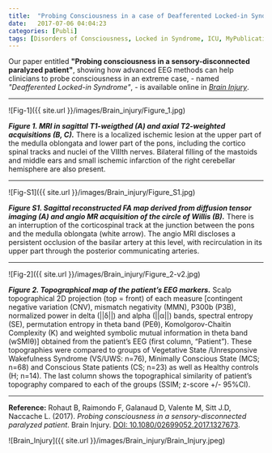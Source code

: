 ```yaml
---
title:  "Probing Consciousness in a case of Deafferented Locked-in Syndrome"
date:   2017-07-06 04:04:23
categories: [Publi]
tags: [Disorders of Consciousness, Locked in Syndrome, ICU, MyPublications]
---
```


Our paper entitled **"Probing consciousness in a sensory-disconnected paralyzed patient"**, showing how advanced EEG methods can help clinicians to probe consciousness in an extreme case, - named *"Deafferented Locked-in Syndrome"*, - is available online in [*Brain Injury*](http://www.tandfonline.com/eprint/MyfqFbsr6UeQyMpYK6A7/full).

---
![Fig-1]({{ site.url }}/images/Brain_injury/Figure_1.jpg)

***Figure 1. MRI in sagittal T1-weigthed (A) and axial T2-weighted acquisitions (B, C).***
There is a localized ischemic lesion at the upper part of the medulla oblongata and lower part of the pons, including the cortico spinal tracks and nuclei of the VIIIth nerves. Bilateral filling of the mastoids and middle ears and small ischemic infarction of the right cerebellar hemisphere are also present.

---
![Fig-S1]({{ site.url }}/images/Brain_injury/Figure_S1.jpg)

***Figure S1. Sagittal reconstructed FA map derived from diffusion tensor imaging (A) and angio MR acquisition of the circle of Willis (B).*** There is an interruption of the corticospinal track at the junction between the pons and the medulla oblongata (white arrow). The angio MRI discloses a persistent occlusion of the basilar artery at this level, with recirculation in its upper part through the posterior communicating arteries.

---
![Fig-2]({{ site.url }}/images/Brain_injury/Figure_2-v2.jpg)

***Figure 2. Topographical map of the patient’s EEG markers.***
Scalp topographical 2D projection (top = front) of each measure [contingent negative variation (CNV), mismatch negativity (MMN), P300b (P3B), normalized power in delta (||δ||) and alpha (||α||) bands, spectral entropy (SE), permutation entropy in theta band (PEθ), Komolgorov-Chaitin Complexity (K) and weighted symbolic mutual information in theta band (wSMIθ)] obtained from the patient’s EEG (first column, “Patient”). These topographies were compared to groups of Vegetative State /Unresponsive Wakefulness Syndrome (VS/UWS: n=76), Minimally Conscious State (MCS; n=68) and Conscious State patients (CS; n=23) as well as Healthy controls (H; n=14). The last column shows the topographical similarity of patient’s topography compared to each of the groups (SSIM; z-score +/- 95%CI).

---

**Reference:** Rohaut B, Raimondo F, Galanaud D, Valente M, Sitt J.D, Naccache L. (2017). *Probing consciousness in a sensory-disconnected paralyzed patient*. Brain Injury.  [DOI: 10.1080/02699052.2017.1327673](http://dx.doi.org/10.1080/02699052.2017.1327673).

![Brain_Injury]({{ site.url }}/images/Brain_injury/Brain_Injury.jpeg)
